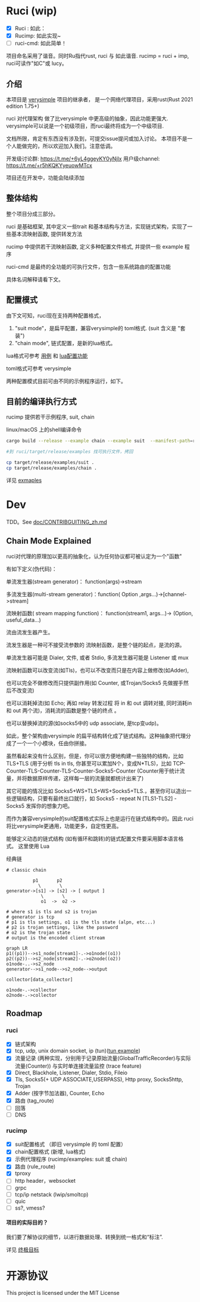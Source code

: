 # Ruci (wip)

- [X] Ruci : 如此：
- [X] Rucimp: 如此实现~
- [ ] ruci-cmd: 如此简单！

项目命名采用了谐音。同时Ru指代rust, ruci 与 如此谐音.
rucimp = ruci + imp,
ruci可读作"如C"或 lucy。

## 介绍

本项目是 [verysimple](https://github.com/e1732a364fed/v2ray_simple) 项目的继承者，
是一个网络代理项目，采用rust(Rust 2021 edition 1.75+)

ruci 对代理架构 做了比verysimple 中更高级的抽象，因此功能更强大. 
verysimple可以说是一个初级项目，而ruci最终将成为一个中级项目.

文档所限，肯定有东西没有涉及到，可提交issue提问或加入讨论。
本项目不是一个人能做完的，所以欢迎加入我们。注意低调。

开发级讨论群:     https://t.me/+6yL4ggeyKY0yNjIx
用户级channel:    https://t.me/+r5hKQKYyeuowMTcx

项目还在开发中，功能会陆续添加


## 整体结构
整个项目分成三部分。

ruci 是基础框架, 其中定义一些trait 和基本结构与方法，实现链式架构，实现了一些基本流映射函数, 提供转发方法

rucimp 中提供若干流映射函数, 定义多种配置文件格式, 并提供一些 example 程序

ruci-cmd 是最终的全功能的可执行文件，包含一些系统路由的配置功能

具体名词解释请看下文。

## 配置模式

由下文可知，ruci现在支持两种配置格式，

1. "suit mode"，是扁平配置，兼容verysimple的 toml格式. (suit 含义是 "套装")
2. "chain mode", 链式配置，是新的lua格式。

lua格式可参考 [用例](resource/local.lua)  和 [lua配置功能](doc/lua.md) 

toml格式可参考 verysimple

两种配置模式目前可由不同的示例程序运行，如下。

## 目前的编译执行方式

rucimp 提供若干示例程序, suit, chain

linux/macOS 上的shell编译命令

```sh
cargo build --release --example chain --example suit  --manifest-path=rucimp/Cargo.toml

#到 ruci/target/release/examples 找可执行文件，拷回

cp target/release/examples/suit .
cp target/release/examples/chain .
```

详见 [exmaples](rucimp/examples/readme.md)


# Dev

TDD。See [doc/CONTRIBGUITING_zh.md](doc/CONTRIBUTING_zh.md)

## Chain Mode Explained

ruci对代理的原理加以更高的抽象化，认为任何协议都可被认定为一个"函数"

有如下定义(伪代码)：

单流发生器(stream generator)： function(args)->stream

多流发生器(multi-stream generator)：function( Option<stream> ,args...)->[channel->stream]

流映射函数( stream mapping function)： function(stream1, args...)-> (Option<stream2>, useful_data...) 

流由流发生器产生。

流发生器是一种可不接受流参数的 流映射函数，是整个链的起点，是流的源。

单流发生器可能是 Dialer, 文件, 或者 Stdio, 多流发生器可能是 Listener  或 mux

流映射函数可以改变流(如Tls)，也可以不改变而只是在内容上做修改(如Adder),

也可以完全不做修改而只提供副作用(如 Counter, 或Trojan/Socks5 先做握手然后不改变流) 

也可以消耗掉流(如 Echo; 再如 relay 转发过程 将 in 和 out 调转对接, 同时消耗in 和 out 两个流)，消耗流的函数是整个链的终点 。

也可以替换掉流的源(如socks5中的 udp associate, 是tcp变udp)。

如此，整个架构由verysimple 的扁平结构转化成了链式结构。这种抽象把代理分成了一个一个小模块，任由你拼接。


虽然看起来没有什么区别，但是，你可以很方便地构建一些独特的结构，比如 TLS+TLS (用于分析 tls in tls, 你甚至可以累加N个，变成N*TLS)，比如 TCP-Counter-TLS-Counter-TLS-Counter-Socks5-Counter (Counter用于统计流量，并将数据原样传递，这样每一层的流量就都统计出来了)

其它可能的情况比如 Socks5+WS+TLS+WS+Socks5+TLS.，甚至你可以造出一些逻辑结构，只要有最终出口就行，如 Socks5 - repeat N [TLS1-TLS2] - Socks5
发挥你的想象力吧。

而作为兼容verysimple的suit配置格式实际上也是运行在链式结构中的。因此 ruci 将比verysimple更通用，功能更多，自定性更高。

能够定义动态的链式结构 (如有循环和跳转)的链式配置文件要采用脚本语言格式。 这里使用 Lua



经典链

```
# classic chain

          p1       p2
            \       \
generator->[s1] -> [s2] -> [ output ]
             \       \
             o1  ->  o2 ->

# where s1 is tls and s2 is trojan
# generator is tcp
# p1 is tls settings, o1 is the tls state (alpn, etc...)
# p2 is trojan settings, like the password
# o2 is the trojan state
# output is the encoded client stream
```

```mermaid
graph LR
p1((p1))-->s1_node[stream1]-.->o1node((o1))
p2((p2))-->s2_node[stream2]-.->o2node((o2))
o1node-..->s2_node
generator-->s1_node-->s2_node-->output

collector[data_collector]

o1node-.->collector
o2node-.->collector

```


## Roadmap

### ruci

- [x] 链式架构 
- [x] tcp, udp, unix domain socket, ip (tun)([tun example](rucimp/examples/readme.md#tun))
- [x] 流量记录 (两种实现，分别用于记录原始流量(GlobalTrafficRecorder)与实际流量(Counter)) 与实时单连接流量监控 (trace feature)
- [x] Direct, Blackhole, Listener, Dialer, Stdio, Fileio
- [x] Tls, Socks5(+ UDP ASSOCIATE,USERPASS), Http proxy, Socks5http, Trojan
- [x] Adder (按字节加法器), Counter, Echo
- [x] 路由 (tag_route)
- [ ] 回落
- [ ] DNS

### rucimp

- [x] suit配置格式 （即旧 verysimple 的 toml 配置）
- [x] chain配置格式 (新增, lua格式)
- [x] 示例代理程序 (rucimp/examples: suit 或 chain)
- [x] 路由 (rule_route)
- [x] tproxy
- [ ] http header，websocket
- [ ] grpc
- [ ] tcp/ip netstack (lwip/smoltcp)
- [ ] quic
- [ ] ss?, vmess?

#### 项目的实际目的？

我们要了解协议的细节，以进行数据处理、转换到统一格式和“标注”.

详见 [终极目标]( doc/GOAL_zh.md)


# 开源协议

This project is licensed under the MIT License
